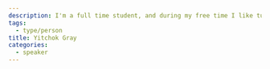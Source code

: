 ```yaml
---
description: I'm a full time student, and during my free time I like turning ideas into apps. I've been coding for 9 years, since high school, but even longer than that I've been playing ice hockey!
tags:
  - type/person
title: Yitchok Gray
categories:
  - speaker
---
```

